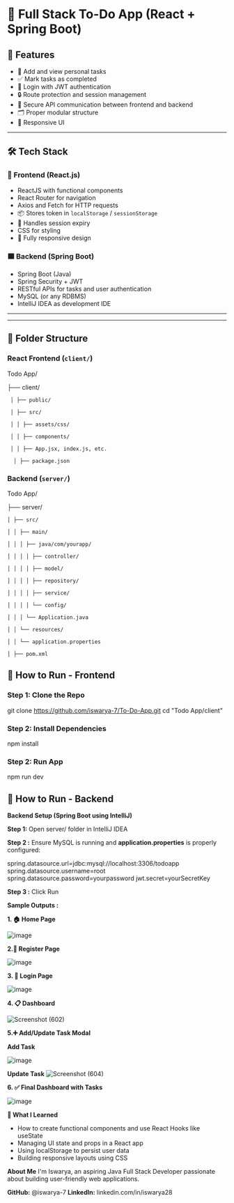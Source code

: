 # 📝 Full Stack To-Do App (React + Spring Boot)


## 🔑 Features

- 📝 Add and view personal tasks
- ✅ Mark tasks as completed
- 🔐 Login with JWT authentication
- 🔒 Route protection and session management
- 🔁 Secure API communication between frontend and backend
- 🗂️ Proper modular structure
- 📱 Responsive UI

---

## 🛠️ Tech Stack

### 🔷 Frontend (React.js)
- ReactJS with functional components
- React Router for navigation
- Axios and Fetch for HTTP requests
- 📦 Stores token in `localStorage` / `sessionStorage`
- 🚫 Handles session expiry
- CSS for styling
- 📱 Fully responsive design

### 🟦 Backend (Spring Boot)
- Spring Boot (Java)
- Spring Security + JWT
- RESTful APIs for tasks and user authentication
- MySQL (or any RDBMS)
- IntelliJ IDEA as development IDE

---

---

## 📁 Folder Structure

### React Frontend (`client/`)

Todo App/

  ├── client/

     │ ├── public/

     │ ├── src/

     │ │ ├── assets/css/

     │ │ ├── components/

     │ │ ├── App.jsx, index.js, etc.

      │ ├── package.json


### Backend (`server/`)

Todo App/

   ├── server/
   
    │ ├── src/
    
    │ │ ├── main/
    
    │ │ │ ├── java/com/yourapp/
    
    │ │ │ │ ├── controller/
    
    │ │ │ │ ├── model/
    
    │ │ │ │ ├── repository/
    
    │ │ │ │ ├── service/
    
    │ │ │ │ └── config/
    
    │ │ │ └── Application.java
    
    │ │ └── resources/
    
    │ │ └── application.properties
    
    │ ├── pom.xml






## 🧪 How to Run - Frontend

### Step 1: Clone the Repo

git clone https://github.com/iswarya-7/To-Do-App.git
cd "Todo App/client"

### Step 2: Install Dependencies
npm install

### Step 2: Run App
npm run dev






## 🧪 How to Run - Backend


**Backend Setup (Spring Boot using IntelliJ)**

**Step 1:** Open server/ folder in IntelliJ IDEA

**Step 2 :**  Ensure MySQL is running and **application.properties** is properly configured:

spring.datasource.url=jdbc:mysql://localhost:3306/todoapp
spring.datasource.username=root
spring.datasource.password=yourpassword
jwt.secret=yourSecretKey

**Step 3 :**  Click Run 


   



**Sample Outputs :**

**1. 🏠 Home Page**
   
 ![image](https://github.com/user-attachments/assets/10154259-7c88-47aa-a7d6-1c5ef3902d67)



**2.📝 Register Page**

![image](https://github.com/user-attachments/assets/2e44765c-5052-4f9f-92ac-c4e62adea441)



**3. 🔐 Login Page**

 ![image](https://github.com/user-attachments/assets/30bf5edb-8256-49c1-8b3a-1fc3e59be8c5)



**4. 📋 Dashboard**

![Screenshot (602)](https://github.com/user-attachments/assets/82b2611a-737e-4283-a3ef-a95094419be9)




**5.➕ Add/Update Task Modal**


**Add Task**

![image](https://github.com/user-attachments/assets/41a1ee16-ef53-4362-b126-20d855b80c98)


**Update Task**
![Screenshot (604)](https://github.com/user-attachments/assets/1414f31d-e018-4a41-b48e-d0ca4618bdfe)




**6. ✅ Final Dashboard with Tasks**

![image](https://github.com/user-attachments/assets/4692fc71-681b-40df-95d4-37e64a6f8f24)





**🧠 What I Learned**
 - How to create functional components and use React Hooks like useState
 - Managing UI state and props in a React app
 - Using localStorage to persist user data
 - Building responsive layouts using CSS








**About Me**
I'm Iswarya, an aspiring Java Full Stack Developer passionate about building user-friendly web applications.

**GitHub:** @iswarya-7
**LinkedIn:** linkedin.com/in/iswarya28



